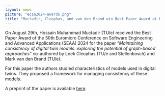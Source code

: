 ```yaml
---
layout: news
picture: "ecsa2024-awards.png"
title: "Muctadir, Cleophas, and van den Brand win Best Paper Award at Euromicro Conference SEAA 2024"
---
```


On August 29th, Hossain Muhammad Muctadir (TU/e) received the Best Paper Award of the 50th Euromicro Conference on Software Engineering and Advanced Applications (SEAA) 2024 for the paper _"Maintaining consistency of digital twin models: exploring the potential of graph-based approaches"_ co-authored by Loek Cleophas (TU/e and Stellenbosch) and Mark van den Brand (TU/e).

For this paper the authors studied characteristics of models used in digital twins. They proposed a framework for managing consistency of these models. 

A preprint of the paper is available [here](https://muctadir.github.io/files/preprints/SEAA24_Maintaining_consistency_of_digital_twin_models__exploring_the_potential_of_graph_based_approaches.pdf).